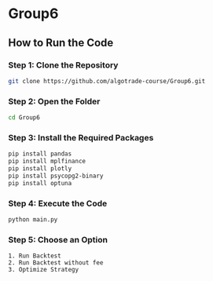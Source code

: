 # Group6

## How to Run the Code

### Step 1: Clone the Repository
```bash
git clone https://github.com/algotrade-course/Group6.git
```

### Step 2: Open the Folder
```bash
cd Group6
```

### Step 3: Install the Required Packages
```bash
pip install pandas
pip install mplfinance
pip install plotly
pip install psycopg2-binary
pip install optuna
```

### Step 4: Execute the Code
```bash
python main.py
```

### Step 5: Choose an Option
```
1. Run Backtest  
2. Run Backtest without fee  
3. Optimize Strategy
```
